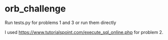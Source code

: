 # orb_challenge

Run tests.py for problems 1 and 3 or run them directly

I used https://www.tutorialspoint.com/execute_sql_online.php for problem 2.
